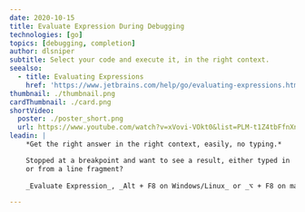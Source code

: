 ```yaml
---
date: 2020-10-15
title: Evaluate Expression During Debugging
technologies: [go]
topics: [debugging, completion]
author: dlsniper
subtitle: Select your code and execute it, in the right context.
seealso:
  - title: Evaluating Expressions
    href: 'https://www.jetbrains.com/help/go/evaluating-expressions.html'
thumbnail: ./thumbnail.png
cardThumbnail: ./card.png
shortVideo:
  poster: ./poster_short.png
  url: https://www.youtube.com/watch?v=xVovi-VOkt0&list=PLM-t1Z4tbFfnXnghmtk6WVz10_pivOw25&index=26&t=0s
leadin: |
    *Get the right answer in the right context, easily, no typing.*

    Stopped at a breakpoint and want to see a result, either typed in
    or from a line fragment?
    
    _Evaluate Expression_, _Alt + F8 on Windows/Linux_ or _⌥ + F8 on macOS_, to the rescue.

---
```

